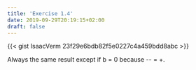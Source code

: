```yaml
---
title: 'Exercise 1.4'
date: 2019-09-29T20:19:15+02:00
draft: false
---
```


{{< gist IsaacVerm 23f29e6bdb82f5e0227c4a459bdd8abc >}}

Always the same result except if b = 0 because -- = +.
